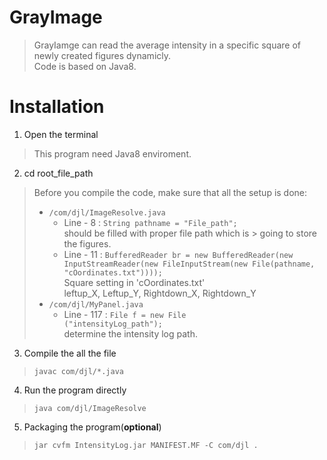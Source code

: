 # GrayImage
> GrayIamge can read the average intensity in a specific square of newly created figures dynamicly.  
> Code is based on Java8.

# Installation 
1. Open the terminal
> This program need Java8 enviroment.
2. cd root_file_path  
> Before you compile the code, make sure that all the setup is done:  
> * ```/com/djl/ImageResolve.java```  
>   * Line - 8 : ``` String pathname = "File_path"; ```  
> should be filled with proper file path which is > going to store the figures.
>   * Line - 11 : ```BufferedReader br = new BufferedReader(new InputStreamReader(new FileInputStream(new File(pathname, "cOordinates.txt"))));```  
> Square setting in 'cOordinates.txt'  
> leftup_X, Leftup_Y, Rightdown_X, Rightdown_Y
> * ```/com/djl/MyPanel.java```
>   * Line - 117 : ```File f = new File            ("intensityLog_path");```  
> determine the intensity log path.
3. Compile the all the file
> ```javac com/djl/*.java```
4. Run the program directly
> ```java com/djl/ImageResolve```
5. Packaging the program(**optional**)
> ```jar cvfm IntensityLog.jar MANIFEST.MF -C com/djl .```